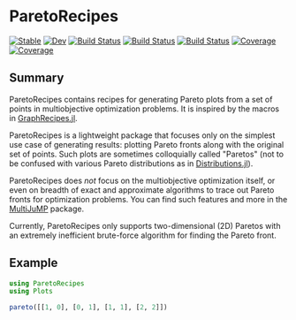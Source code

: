# ParetoRecipes
[![Stable](https://img.shields.io/badge/docs-stable-blue.svg)](https://svrama.github.io/ParetoRecipes.jl/stable)
[![Dev](https://img.shields.io/badge/docs-dev-blue.svg)](https://svrama.github.io/ParetoRecipes.jl/dev)
[![Build Status](https://github.com/svrama/ParetoRecipes.jl/workflows/CI/badge.svg)](https://github.com/svrama/ParetoRecipes.jl/actions)
[![Build Status](https://travis-ci.com/svrama/ParetoRecipes.jl.svg?branch=master)](https://travis-ci.com/svrama/ParetoRecipes.jl)
[![Build Status](https://ci.appveyor.com/api/projects/status/github/svrama/ParetoRecipes.jl?svg=true)](https://ci.appveyor.com/project/svrama/ParetoRecipes-jl)
[![Coverage](https://codecov.io/gh/svrama/ParetoRecipes.jl/branch/master/graph/badge.svg)](https://codecov.io/gh/svrama/ParetoRecipes.jl)
[![Coverage](https://coveralls.io/repos/github/svrama/ParetoRecipes.jl/badge.svg?branch=master)](https://coveralls.io/github/svrama/ParetoRecipes.jl?branch=master)


## Summary
ParetoRecipes contains recipes for generating Pareto plots from a set of points in multiobjective optimization problems.  It is inspired by the macros in [GraphRecipes.jl](https://github.com/JuliaPlots/GraphRecipes.jl).

ParetoRecipes is a lightweight package that focuses only on the simplest use case of generating results: plotting Pareto fronts along with the original set of points.  Such plots are sometimes colloquially called "Paretos" (not to be confused with various Pareto distributions as in [Distributions.jl](https://github.com/JuliaStats/Distributions.jl)).

ParetoRecipes does _not_ focus on the multiobjective optimization itself, or even on breadth of exact and approximate algorithms to trace out Pareto fronts for optimization problems.  You can find such features and more in the [MultiJuMP](https://github.com/anriseth/MultiJuMP.jl) package.

Currently, ParetoRecipes only supports two-dimensional (2D) Paretos with an extremely inefficient brute-force algorithm for finding the Pareto front.

## Example

```julia
using ParetoRecipes
using Plots

pareto([[1, 0], [0, 1], [1, 1], [2, 2]])
```
